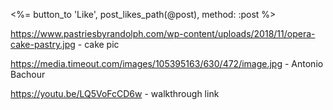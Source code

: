 <%= button_to 'Like', post_likes_path(@post), method: :post %>

https://www.pastriesbyrandolph.com/wp-content/uploads/2018/11/opera-cake-pastry.jpg - cake pic

https://media.timeout.com/images/105395163/630/472/image.jpg - Antonio Bachour

https://youtu.be/LQ5VoFcCD6w - walkthrough link 